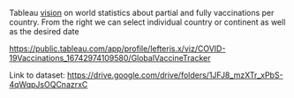 Tableau [vision](https://public.tableau.com/app/profile/lefteris.x/viz/COVID-19Vaccinations_16742974109580/GlobalVaccineTracker) on world statistics about partial and fully vaccinations per country.
From the right we can select individual country or continent as well as the desired date


https://public.tableau.com/app/profile/lefteris.x/viz/COVID-19Vaccinations_16742974109580/GlobalVaccineTracker

Link to dataset: https://drive.google.com/drive/folders/1JFJ8_mzXTr_xPbS-4qWqpJsOQCnazrxC
